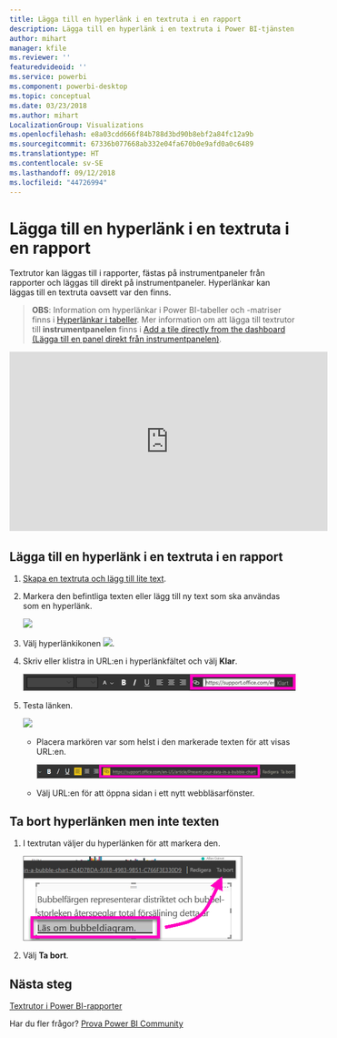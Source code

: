 ```yaml
---
title: Lägga till en hyperlänk i en textruta i en rapport
description: Lägga till en hyperlänk i en textruta i Power BI-tjänsten och Desktop
author: mihart
manager: kfile
ms.reviewer: ''
featuredvideoid: ''
ms.service: powerbi
ms.component: powerbi-desktop
ms.topic: conceptual
ms.date: 03/23/2018
ms.author: mihart
LocalizationGroup: Visualizations
ms.openlocfilehash: e8a03cdd666f84b788d3bd90b8ebf2a84fc12a9b
ms.sourcegitcommit: 67336b077668ab332e04fa670b0e9afd0a0c6489
ms.translationtype: HT
ms.contentlocale: sv-SE
ms.lasthandoff: 09/12/2018
ms.locfileid: "44726994"
---
```

# <a name="add-a-hyperlink-to-a-text-box-in-a-report"></a>Lägga till en hyperlänk i en textruta i en rapport
Textrutor kan läggas till i rapporter, fästas på instrumentpaneler från rapporter och läggas till direkt på instrumentpaneler. Hyperlänkar kan läggas till en textruta oavsett var den finns.  

> **OBS**: Information om hyperlänkar i Power BI-tabeller och -matriser finns i [Hyperlänkar i tabeller](power-bi-hyperlinks-in-tables.md). Mer information om att lägga till textrutor till **instrumentpanelen** finns i [Add a tile directly from the dashboard (Lägga till en panel direkt från instrumentpanelen)](service-dashboard-add-widget.md). 
> 
> 

<iframe width="560" height="315" src="https://www.youtube.com/embed/_3q6VEBhGew#t=0m55s" frameborder="0" allowfullscreen></iframe>


## <a name="to-add-a-hyperlink-to-a-text-box-in-a-report"></a>Lägga till en hyperlänk i en textruta i en rapport
1. [Skapa en textruta och lägg till lite text](power-bi-reports-add-text-and-shapes.md). 
2. Markera den befintliga texten eller lägg till ny text som ska användas som en hyperlänk.
   
   ![](media/service-add-hyperlink-to-text-box/power-bi-hyperlink-new.png)
3. Välj hyperlänkikonen ![](media/service-add-hyperlink-to-text-box/power-bi-hyperlink-icon.png).
4. Skriv eller klistra in URL:en i hyperlänkfältet och välj **Klar**.
   
   ![](media/service-add-hyperlink-to-text-box/power-bi-add-link.png)
5. Testa länken.  
   
   ![](media/service-add-hyperlink-to-text-box/power-bi-test-link.png)
   
   * Placera markören var som helst i den markerade texten för att visas URL:en.  
     
      ![](media/service-add-hyperlink-to-text-box/power-bi-hyperlink-edit.png)
   * Välj URL:en för att öppna sidan i ett nytt webbläsarfönster.

## <a name="to-remove-the-hyperlink-but-leave-the-text"></a>Ta bort hyperlänken men inte texten
1. I textrutan väljer du hyperlänken för att markera den.
   
     ![](media/service-add-hyperlink-to-text-box/power-bi-hyperlink-remove.png)
2. Välj **Ta bort**. 

## <a name="next-steps"></a>Nästa steg
[Textrutor i Power BI-rapporter](power-bi-reports-add-text-and-shapes.md)

Har du fler frågor? [Prova Power BI Community](http://community.powerbi.com/)

